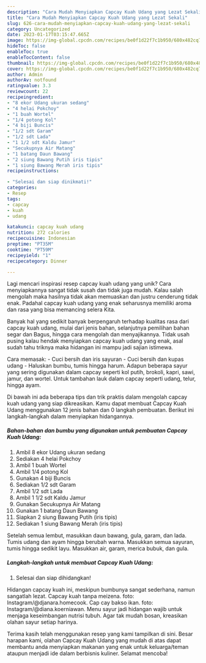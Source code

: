 ```yaml
---
description: "Cara Mudah Menyiapkan Capcay Kuah Udang yang Lezat Sekali"
title: "Cara Mudah Menyiapkan Capcay Kuah Udang yang Lezat Sekali"
slug: 626-cara-mudah-menyiapkan-capcay-kuah-udang-yang-lezat-sekali
category: Uncategorized
date: 2023-01-17T03:15:47.665Z
image: https://img-global.cpcdn.com/recipes/be0f1d22f7c1b950/680x482cq70/capcay-kuah-udang-foto-resep-utama.jpg
hideToc: false
enableToc: true
enableTocContent: false
thumbnail: https://img-global.cpcdn.com/recipes/be0f1d22f7c1b950/680x482cq70/capcay-kuah-udang-foto-resep-utama.jpg
cover: https://img-global.cpcdn.com/recipes/be0f1d22f7c1b950/680x482cq70/capcay-kuah-udang-foto-resep-utama.jpg
author: Admin
authorAv: notfound
ratingvalue: 3.3
reviewcount: 22
recipeingredient:
- "8 ekor Udang ukuran sedang"
- "4 helai Pokchoy"
- "1 buah Wortel"
- "1/4 potong Kol"
- "4 biji Buncis"
- "1/2 sdt Garam"
- "1/2 sdt Lada"
- "1 1/2 sdt Kaldu Jamur"
- "Secukupnya Air Matang"
- "1 batang Daun Bawang"
- "2 siung Bawang Putih iris tipis"
- "1 siung Bawang Merah iris tipis"
recipeinstructions:

- "Selesai dan siap dinikmati!"
categories:
- Resep
tags:
- capcay
- kuah
- udang

katakunci: capcay kuah udang 
nutrition: 272 calories
recipecuisine: Indonesian
preptime: "PT35M"
cooktime: "PT59M"
recipeyield: "1"
recipecategory: Dinner

---
```





Lagi mencari inspirasi resep capcay kuah udang yang unik? Cara menyiapkannya sangat tidak susah dan tidak juga mudah. Kalau salah mengolah maka hasilnya tidak akan memuaskan dan justru cenderung tidak enak. Padahal capcay kuah udang yang enak seharusnya memiliki aroma dan rasa yang bisa memancing selera Kita.





Banyak hal yang sedikit banyak berpengaruh terhadap kualitas rasa dari capcay kuah udang, mulai dari jenis bahan, selanjutnya pemilihan bahan segar dan Bagus, hingga cara mengolah dan menyajikannya. Tidak usah pusing kalau hendak menyiapkan capcay kuah udang yang enak,      asal sudah tahu triknya maka hidangan ini mampu jadi sajian istimewa.














Cara memasak: - Cuci bersih dan iris sayuran - Cuci bersih dan kupas udang - Haluskan bumbu, tumis hingga harum. Adapun beberapa sayur yang sering digunakan dalam capcay seperti kol putih, brokoli, kapri, sawi, jamur, dan wortel. Untuk tambahan lauk dalam capcay seperti udang, telur, hingga ayam.






Di bawah ini ada beberapa tips dan trik praktis dalam mengolah capcay kuah udang yang siap dikreasikan. Kamu dapat membuat Capcay Kuah Udang menggunakan 12 jenis bahan dan 0 langkah pembuatan. Berikut ini langkah-langkah dalam menyiapkan hidangannya.

<!--inarticleads1-->

##### Bahan-bahan dan bumbu yang digunakan untuk pembuatan Capcay Kuah Udang:

1. Ambil 8 ekor Udang ukuran sedang
1. Sediakan 4 helai Pokchoy
1. Ambil 1 buah Wortel
1. Ambil 1/4 potong Kol
1. Gunakan 4 biji Buncis
1. Sediakan 1/2 sdt Garam
1. Ambil 1/2 sdt Lada
1. Ambil 1 1/2 sdt Kaldu Jamur
1. Gunakan Secukupnya Air Matang
1. Gunakan 1 batang Daun Bawang
1. Siapkan 2 siung Bawang Putih (iris tipis)
1. Sediakan 1 siung Bawang Merah (iris tipis)


Setelah semua lembut, masukkan daun bawang, gula, garam, dan lada. Tumis udang dan ayam hingga berubah warna. Masukkan semua sayuran, tumis hingga sedikit layu. Masukkan air, garam, merica bubuk, dan gula. 

<!--inarticleads2-->

##### Langkah-langkah untuk membuat Capcay Kuah Udang:


1. Selesai dan siap dihidangkan!

Hidangan capcay kuah ini, meskipun bumbunya sangat sederhana, namun sangatlah lezat. Capcay kuah tanpa meizena. foto: Instagram/@djanara.homecook. Cap cay bakso ikan. foto: Instagram/@diana.koerniawan. Menu sayur jadi hidangan wajib untuk menjaga keseimbangan nutrisi tubuh. Agar tak mudah bosan, kreasikan olahan sayur setiap harinya. 

Terima kasih telah menggunakan resep yang kami tampilkan di sini. Besar harapan kami, olahan Capcay Kuah Udang yang mudah di atas dapat membantu anda menyiapkan makanan yang enak untuk keluarga/teman ataupun menjadi ide dalam berbisnis kuliner. Selamat mencoba!
